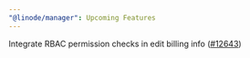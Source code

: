 ```yaml
---
"@linode/manager": Upcoming Features
---
```


Integrate RBAC permission checks in edit billing info ([#12643](https://github.com/linode/manager/pull/12643))

